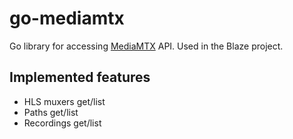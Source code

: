 # go-mediamtx
Go library for accessing [MediaMTX](https://github.com/bluenviron/mediamtx) API. Used in the Blaze project.

## Implemented features

- HLS muxers get/list
- Paths get/list
- Recordings get/list
